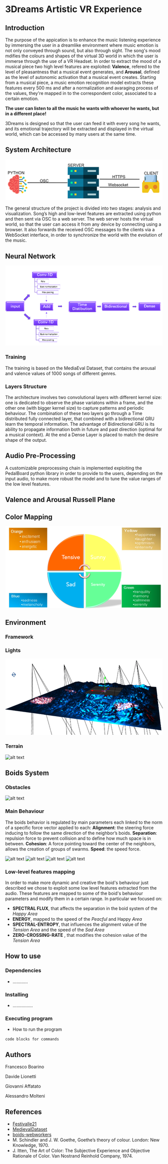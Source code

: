 # 3Dreams Artistic VR Experience



## Introduction

The purpose of the appication is to enhance the music listening experience by immersing the user in a dreamlike environment where music emotion is not only conveyed through sound, but also through sight.
The song's mood mdifies the colours and shapes of the virtual 3D world in which the user is immerse through the use of a VR Headset.
In order to extract the mood of a musical piece  two high level features are exploited: **Valence**, refered to the level of pleasantness
that a musical event generates, and **Arousal**, defined as the level of 
autonomic activation that a musical event creates.
Starting from a musical piece, a music emotion recognition model extracts these features every 500 ms and after a normalization and avaraging process of the values, they're mapped in to the correspondent color, associated to a certain emotion.

**The user can listen to all the music he wants with whoever he wants, but in a different place!**

3Dreams is designed so that the user can feed it with every song he wants, and its emotional trajectory will be extracted and displayed in the virtual world, which can be accessed by many users at the same time.


## System Architecture

 ![alt text](https://github.com/EllDy96/3Dreams/blob/main/images/architecture.png) 

The general structure of the project is divided into two stages: analysis and visualization. Song’s high and low-level features are extracted using python and then sent via OSC to a web server. 
The web server hosts the virtual world, so that the user can access it from any device by connecting using a browser. It also forwards the received OSC messages to the clients via a WebSocket interface, in order to synchronize the world with the evolution of the music.

## Neural Network

![alt text](https://github.com/EllDy96/3Dreams/blob/main/images/NN.png) 


### Training
The training is based on the MediaEval Dataset, that contains the arousal and valence values of 1000 songs of different genres.

### Layers Structure

The architecture involves two convolutional layers with different kernel size: one is dedicated to observe the phase variatons within a frame, and the other one (with bigger kernel size) to capture patterns and periodic behaviour.
The combination of these two layers go through a Time distributed fully connected layer,
that combined with a bidirectional GRU learn the temporal information. 
The advantage of Bidirectional GRU is its ability to propagate information 
both in future and past direction (optimal for a musical context).
At the end a Dense Layer is placed to match the desire shape of the output.

## Audio Pre-Processing
A customizable preprocessing chain is implemented exploiting the PedalBoard python library in order to provide to the users, depending on the input audio, to make more robust the model and to tune the value ranges of the low level features.

## Valence and Arousal Russell Plane
## Color Mapping
 ![alt text](https://github.com/EllDy96/3Dreams/blob/main/images/Color%20Mapping.png) 


## Environment
### Framework

### Lights
![alt text](https://github.com/EllDy96/3Dreams/blob/main/images/secondary.png) 


### Terrain
![alt text](https://github.com/EllDy96/3Dreams/blob/main/images/Animation%20terrain.gif) 


## Boids System

### Obstacles
![alt text](https://github.com/EllDy96/3Dreams/blob/main/images/Obstacles.gif) 


### Main Behaviour

The boids behavior  is regulated by main parameters each linked to the norm of a specific force vector applied to each: 
**Alignment**: the steering force inducing to follow the same direction of the neighbor’s boids.
**Separation**: repulsion force to prevent collision and to define how much space is in between. 
**Cohesion**: A force pointing toward the center of the neighbors, allows the creation of groups of swarms.
**Speed**: the speed force.

 ![alt text](https://github.com/EllDy96/3Dreams/blob/main/images/Animation2.gif) 
 ![alt text](https://github.com/EllDy96/3Dreams/blob/main/images/Animation3.gif) 
 ![alt text](https://github.com/EllDy96/3Dreams/blob/main/images/Animation4.gif) 
 ![alt text](https://github.com/EllDy96/3Dreams/blob/main/images/Animation7.gif) 


### Low-level features mapping
In order to make more dynamic and creative the boid's behaviour just described we 
chose to exploit some low level features extracted from the audio.
These features are mapped to some of the boid's behaviour parameters and modify them
in a certain range.
In particular we focused on:
- **SPECTRAL FLUX**, that affects the separation in the boid system of the *Happy Area*
- **ENERGY**, mapped to the speed of the *Peacful* and Happy *Area*
- **SPECTRAL-ENTROPY**, that influences the alignment value of the *Tension Area* and 
the speed of the *Sad Area*
- **ZERO-CROSSING-RATE** , that modifies the cohesion value of the *Tension Area*




## How to use 

### Dependencies

* ............

### Installing

* ................

### Executing program

* How to run the program

```
code blocks for commands
```

## Authors

Francesco Boarino

Davide Lionetti

Giovanni Affatato

Alessandro Molteni



## References

* [Festivalle21](https://github.com/ammlyy/festivalle21)
* [MedievalDataset](http://www.multimediaeval.org/datasets/)
* [boids-webworkers](https://github.com/ercang/boids-js)
* M. Schindler and J. W. Goethe, Goethe’s theory of colour. London: New Knowledge, 1970.​
* J. Itten, The Art of Color: The Subjective Experience and Objective Rationale of Color. Van Nostrand Reinhold Company, 1974.
